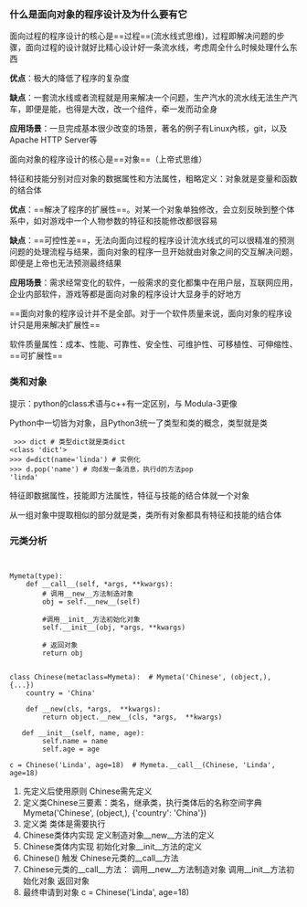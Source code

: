 

### 什么是面向对象的程序设计及为什么要有它

面向过程的程序设计的核心是==过程==(流水线式思维)，过程即解决问题的步骤，面向过程的设计就好比精心设计好一条流水线，考虑周全什么时候处理什么东西

**优点**：极大的降低了程序的复杂度

**缺点**：一套流水线或者流程就是用来解决一个问题，生产汽水的流水线无法生产汽车，即便是能，也得是大改，改一个组件，牵一发而动全身

**应用场景**：一旦完成基本很少改变的场景，著名的例子有Linux內核，git，以及Apache HTTP Server等

面向对象的程序设计的核心是==对象==（上帝式思维）

特征和技能分别对应对象的数据属性和方法属性，粗略定义：对象就是变量和函数的结合体

**优点**：==解决了程序的扩展性==。对某一个对象单独修改，会立刻反映到整个体系中，如对游戏中一个人物参数的特征和技能修改都很容易

**缺点**：==可控性差==，无法向面向过程的程序设计流水线式的可以很精准的预测问题的处理流程与结果，面向对象的程序一旦开始就由对象之间的交互解决问题，即便是上帝也无法预测最终结果

**应用场景**：需求经常变化的软件，一般需求的变化都集中在用户层，互联网应用，企业内部软件，游戏等都是面向对象的程序设计大显身手的好地方

==面向对象的程序设计并不是全部。对于一个软件质量来说，面向对象的程序设计只是用来解决扩展性==

软件质量属性：成本、性能、可靠性、安全性、可维护性、可移植性、可伸缩性、==可扩展性==


### 类和对象

提示：python的class术语与c++有一定区别，与 Modula-3更像

Python中一切皆为对象，且Python3统一了类型和类的概念，类型就是类


```
 >>> dict # 类型dict就是类dict
<class 'dict'>
>>> d=dict(name='linda') # 实例化
>>> d.pop('name') # 向d发一条消息，执行d的方法pop
'linda'
```

特征即数据属性，技能即方法属性，特征与技能的结合体就一个对象

从一组对象中提取相似的部分就是类，类所有对象都具有特征和技能的结合体


### 元类分析


```


Mymeta(type):
    def __call__(self, *args, **kwargs):
        # 调用__new__方法制造对象
        obj = self.__new__(self)

        #调用__init__方法初始化对象
        self.__init__(obj, *args, **kwargs)

        # 返回对象
        return obj


class Chinese(metaclass=Mymeta):  # Mymeta('Chinese', (object,), {...})
    country = 'China'
    
    def __new(cls, *args,  **kwargs):
        return object.__new__(cls, *args,  **kwargs)

   def __init__(self, name, age):
        self.name = name
        self.age = age

c = Chinese('Linda', age=18)  # Mymeta.__call__(Chinese, 'Linda', age=18)

```


1. 先定义后使用原则 Chinese需先定义
2. 定义类Chinese三要素：类名，继承类，执行类体后的名称空间字典
    Mymeta('Chinese', (object,), {'country': 'China'})
3. 定义类 类体是需要执行
4. Chinese类体内实现 定义制造对象__new__方法的定义
5. Chinese类体内实现 初始化对象__init__方法的定义
6. Chinese() 触发 Chinese元类的__call__方法
7. Chinese元类的__call__方法：
    调用__new__方法制造对象
    调用__init__方法初始化对象
    返回对象
8. 最终申请到对象 c = Chinese('Linda', age=18)